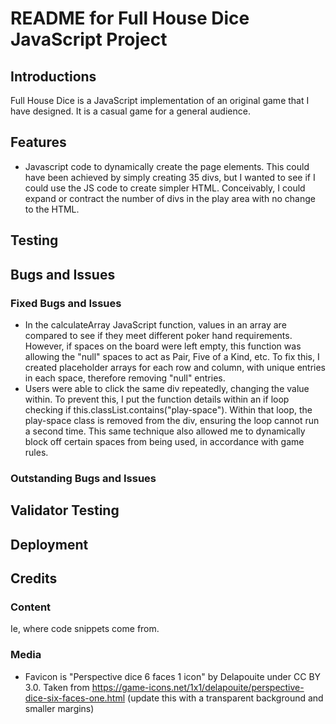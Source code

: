# README for Full House Dice JavaScript Project

## Introductions
Full House Dice is a JavaScript implementation of an original game that I have designed. It is a casual game for a general audience.

## Features
* Javascript code to dynamically create the page elements. This could have been achieved by simply creating 35 divs, but I wanted to see if I could use the JS code to create simpler HTML. Conceivably, I could expand or contract the number of divs in the play area with no change to the HTML.

## Testing

## Bugs and Issues

### Fixed Bugs and Issues
* In the calculateArray JavaScript function, values in an array are compared to see if they meet different poker hand requirements. However, if spaces on the board were left empty, this function was allowing the "null" spaces to act as Pair, Five of a Kind, etc. To fix this, I created placeholder arrays for each row and column, with unique entries in each space, therefore removing "null" entries.
* Users were able to click the same div repeatedly, changing the value within. To prevent this, I put the function details within an if loop checking if this.classList.contains("play-space"). Within that loop, the play-space class is removed from the div, ensuring the loop cannot run a second time. This same technique also allowed me to dynamically block off certain spaces from being used, in accordance with game rules.

### Outstanding Bugs and Issues

## Validator Testing

## Deployment

## Credits

### Content
Ie, where code snippets come from.

### Media
* Favicon is "Perspective dice 6 faces 1 icon" by Delapouite under CC BY 3.0. Taken from https://game-icons.net/1x1/delapouite/perspective-dice-six-faces-one.html (update this with a transparent background and smaller margins)